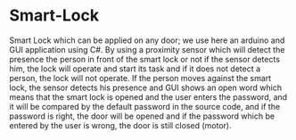 # Smart-Lock
Smart Lock which can be applied on any door; we use here an arduino and GUI application using C#. By using a proximity sensor which will detect the presence the person in front of the smart lock or not if the sensor detects him, the lock will operate and start its task and if it does not detect a person, the lock will not operate.
If the person moves against the smart lock, the sensor detects his presence and GUI shows an open word which means that the smart lock is opened and the user enters the password, and it will be compared by the default password in the source code, and if the password is right, the door will be opened and if the password which be entered by the user is wrong, the door is still closed (motor).
